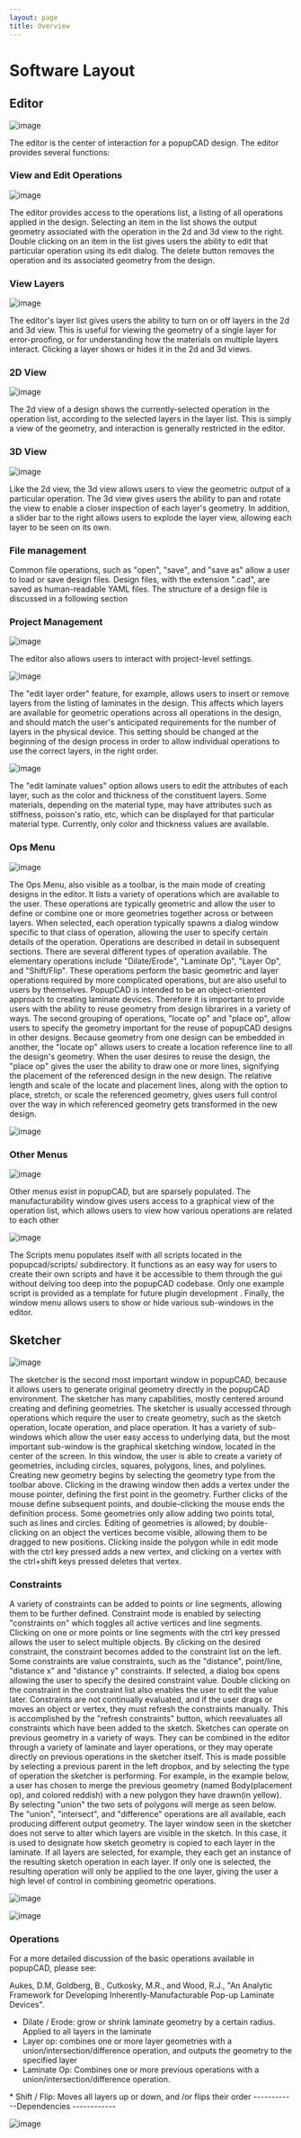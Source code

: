 ```yaml
---
layout: page
title: Overview
---
```


Software Layout
===============

Editor
------

![image](overview_images/editor_screenshot.*)

The editor is the center of interaction for a popupCAD design. The
editor provides several functions:

### View and Edit Operations

![image](overview_images/operation_list.*)

The editor provides access to the operations list, a listing of all
operations applied in the design. Selecting an item in the list shows
the output geometry associated with the operation in the 2d and 3d view
to the right. Double clicking on an item in the list gives users the
ability to edit that particular operation using its edit dialog. The
delete button removes the operation and its associated geometry from the
design.

### View Layers

![image](overview_images/layer_list.*)

The editor's layer list gives users the ability to turn on or off layers
in the 2d and 3d view. This is useful for viewing the geometry of a
single layer for error-proofing, or for understanding how the materials
on multiple layers interact. Clicking a layer shows or hides it in the
2d and 3d views.

### 2D View

![image](overview_images/2d_view.*)

The 2d view of a design shows the currently-selected operation in the
operation list, according to the selected layers in the layer list. This
is simply a view of the geometry, and interaction is generally
restricted in the editor.

### 3D View

![image](overview_images/3d_view.*)

Like the 2d view, the 3d view allows users to view the geometric output
of a particular operation. The 3d view gives users the ability to pan
and rotate the view to enable a closer inspection of each layer's
geometry. In addition, a slider bar to the right allows users to explode
the layer view, allowing each layer to be seen on its own.

### File management

Common file operations, such as "open", "save", and "save as" allow a
user to load or save design files. Design files, with the extension
".cad", are saved as human-readable YAML files. The structure of a
design file is discussed in a following section

### Project Management

![image](overview_images/project_management.*)

The editor also allows users to interact with project-level settings.

![image](overview_images/edit_layer_order.*)

The "edit layer order" feature, for example, allows users to insert or
remove layers from the listing of laminates in the design. This affects
which layers are available for geometric operations across all
operations in the design, and should match the user's anticipated
requirements for the number of layers in the physical device. This
setting should be changed at the beginning of the design process in
order to allow individual operations to use the correct layers, in the
right order.

![image](overview_images/edit_layer_properties.*)

The "edit laminate values" option allows users to edit the attributes of
each layer, such as the color and thickness of the constituent layers.
Some materials, depending on the material type, may have attributes such
as stiffness, poisson's ratio, etc, which can be displayed for that
particular material type. Currently, only color and thickness values are
available.

### Ops Menu

![image](overview_images/ops_menu.*)

The Ops Menu, also visible as a toolbar, is the main mode of creating
designs in the editor. It lists a variety of operations which are
available to the user. These operations are typically geometric and
allow the user to define or combine one or more geometries together
across or between layers. When selected, each operation typically spawns
a dialog window specific to that class of operation, allowing the user
to specify certain details of the operation. Operations are described in
detail in subsequent sections. There are several different types of
operation available. The elementary operations include "Dilate/Erode",
"Laminate Op", "Layer Op", and "Shift/Flip". These operations perform
the basic geometric and layer operations required by more complicated
operations, but are also useful to users by themselves. PopupCAD is
intended to be an object-oriented approach to creating laminate devices.
Therefore it is important to provide users with the ability to reuse
geometry from design librarires in a variety of ways. The second
grouping of operations, "locate op" and "place op", allow users to
specify the geometry important for the reuse of popupCAD designs in
other designs. Because geometry from one design can be embedded in
another, the "locate op" allows users to create a location reference
line to all the design's geometry. When the user desires to reuse the
design, the "place op" gives the user the ability to draw one or more
lines, signifying the placement of the referenced design in the new
design. The relative length and scale of the locate and placement lines,
along with the option to place, stretch, or scale the referenced
geometry, gives users full control over the way in which referenced
geometry gets transformed in the new design.

![image](overview_images/ops_toolbar.*)

### Other Menus

![image](overview_images/view_operations.*)

Other menus exist in popupCAD, but are sparsely populated. The
manufacturability window gives users access to a graphical view of the
operation list, which allows users to view how various operations are
related to each other

![image](overview_images/operation_network.*)

The Scripts menu populates itself with all scripts located in the
popupcad/scripts/ subdirectory. It functions as an easy way for users to
create their own scripts and have it be accessible to them through the
gui without delving too deep into the popupCAD codebase. Only one
example script is provided as a template for future plugin development .
Finally, the window menu allows users to show or hide various
sub-windows in the editor.

Sketcher
--------

![image](overview_images/sketcher_screenshot.*)

The sketcher is the second most important window in popupCAD, because it
allows users to generate original geometry directly in the popupCAD
environment. The sketcher has many capabilities, mostly centered around
creating and defining geometries. The sketcher is usually accessed
through operations which require the user to create geometry, such as
the sketch operation, locate operation, and place operation. It has a
variety of sub-windows which allow the user easy access to underlying
data, but the most important sub-window is the graphical sketching
window, located in the center of the screen. In this window, the user is
able to create a variety of geometries, including circles, squares,
polygons, lines, and polylines. Creating new geometry begins by
selecting the geometry type from the toolbar above. Clicking in the
drawing window then adds a vertex under the mouse pointer, defining the
first point in the geometry. Further clicks of the mouse define
subsequent points, and double-clicking the mouse ends the definition
process. Some geometries only allow adding two points total, such as
lines and circles. Editing of geometries is allowed; by double-clicking
on an object the vertices become visible, allowing them to be dragged to
new positions. Clicking inside the polygon while in edit mode with the
ctrl key pressed adds a new vertex, and clicking on a vertex with the
ctrl+shift keys pressed deletes that vertex.

### Constraints

A variety of constraints can be added to points or line segments,
allowing them to be further defined. Constraint mode is enabled by
selecting "constraints on" which toggles all active vertices and line
segments. Clicking on one or more points or line segments with the ctrl
key pressed allows the user to select multiple objects. By clicking on
the desired constraint, the constraint becomes added to the constraint
list on the left. Some constraints are value constraints, such as the
"distance", point/line, "distance x" and "distance y" constraints. If
selected, a dialog box opens allowing the user to specify the desired
constraint value. Double clicking on the constraint in the constraint
list also enables the user to edit the value later. Constraints are not
continually evaluated, and if the user drags or moves an object or
vertex, they must refresh the constraints manually. This is accomplished
by the "refresh constraints" button, which reevaluates all constraints
which have been added to the sketch. Sketches can operate on previous
geometry in a variety of ways. They can be combined in the editor
through a variety of laminate and layer operations, or they may operate
directly on previous operations in the sketcher itself. This is made
possible by selecting a previous parent in the left dropbox, and by
selecting the type of operation the sketcher is performing. For example,
in the example below, a user has chosen to merge the previous geometry
(named Body(placement op), and colored reddish) with a new polygon they
have drawn(in yellow). By selecting "union" the two sets of polygons
will merge as seen below. The "union", "intersect", and "difference"
operations are all available, each producing different output geometry.
The layer window seen in the sketcher does not serve to alter which
layers are visible in the sketch. In this case, it is used to designate
how sketch geometry is copied to each layer in the laminate. If all
layers are selected, for example, they each get an instance of the
resulting sketch operation in each layer. If only one is selected, the
resulting operation will only be applied to the one layer, giving the
user a high level of control in combining geometric operations.

![image](overview_images/sketch_operation.*)

![image](overview_images/sketch_op_result.*)

### Operations

For a more detailed discussion of the basic operations available in
popupCAD, please see:

Aukes, D.M, Goldberg, B., Cutkosky, M.R., and Wood, R.J., "An Analytic
Framework for Developing Inherently-Manufacturable Pop-up Laminate
Devices".

-   Dilate / Erode: grow or shrink laminate geometry by a
    certain radius. Applied to all layers in the laminate
-   Layer op: combines one or more layer geometries with a
    union/intersection/difference operation, and outputs the geometry to
    the specified layer
-   Laminate Op: Combines one or more previous operations with a
    union/intersection/difference operation.

\* Shift / Flip: Moves all layers up or down, and /or flips their order
------------Dependencies ------------

![image](overview_images/dependencies.*)
